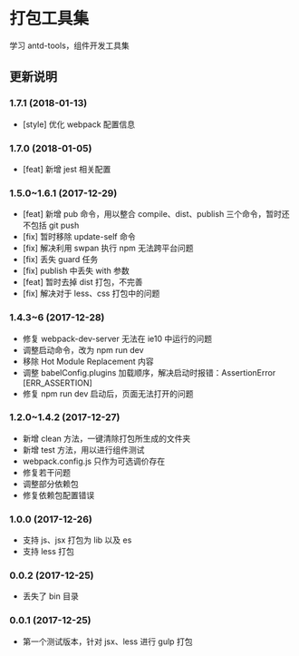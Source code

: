 # 打包工具集

学习 antd-tools，组件开发工具集

## 更新说明

### 1.7.1 (2018-01-13)

+ [style] 优化 webpack 配置信息

### 1.7.0 (2018-01-05)

+ [feat] 新增 jest 相关配置

### 1.5.0~1.6.1 (2017-12-29)

+ [feat] 新增 pub 命令，用以整合 compile、dist、publish 三个命令，暂时还不包括 git push
+ [fix] 暂时移除 update-self 命令
+ [fix] 解决利用 swpan 执行 npm 无法跨平台问题
+ [fix] 丢失 guard 任务
+ [fix] publish 中丢失 with 参数
+ [feat] 暂时去掉 dist 打包，不完善
+ [fix] 解决对于 less、css 打包中的问题

### 1.4.3~6 (2017-12-28)

+ 修复 webpack-dev-server 无法在 ie10 中运行的问题
+ 调整启动命令，改为 npm run dev
+ 移除 Hot Module Replacement 内容
+ 调整 babelConfig.plugins 加载顺序，解决启动时报错：AssertionError [ERR_ASSERTION]
+ 修复 npm run dev 启动后，页面无法打开的问题

### 1.2.0~1.4.2 (2017-12-27)

+ 新增 clean 方法，一键清除打包所生成的文件夹
+ 新增 test 方法，用以进行组件测试
+ webpack.config.js 只作为可选调价存在
+ 修复若干问题
+ 调整部分依赖包
+ 修复依赖包配置错误

### 1.0.0 (2017-12-26)

+ 支持 js、jsx 打包为 lib 以及 es
+ 支持 less 打包

### 0.0.2 (2017-12-25)

+ 丢失了 bin 目录

### 0.0.1 (2017-12-25)

+ 第一个测试版本，针对 jsx、less 进行 gulp 打包

